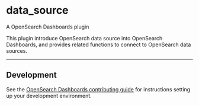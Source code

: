 # data_source

A OpenSearch Dashboards plugin

This plugin introduce OpenSearch data source into OpenSearch Dashboards, and provides related functions to connect to OpenSearch data sources.

---

## Development

See the [OpenSearch Dashboards contributing
guide](https://github.com/opensearch-project/OpenSearch-Dashboards/blob/main/CONTRIBUTING.md) for instructions
setting up your development environment.
